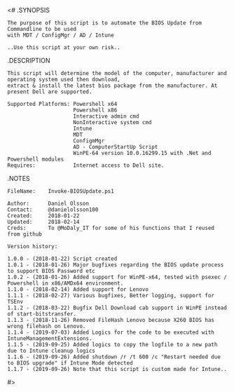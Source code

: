<#
.SYNOPSIS

    The purpose of this script is to automate the BIOS Update from Commandline to be used 
    with MDT / ConfigMgr / AD / Intune
    
    ..Use this script at your own risk.. 

.DESCRIPTION

    This script will determine the model of the computer, manufacturer and operating system used then download,
    extract & install the latest bios package from the manufacturer. At present Dell are supported.
    
    Supported Platforms: Powershell x64
                         Powershell x86
                         Interactive admin cmd
                         NonInteractive system cmd
                         Intune
                         MDT
                         ConfigmMgr
                         AD - ComputerStartUp Script
                         WinPE-64 version 10.0.16299.15 with .Net and Powershell modules
    Requires:            Internet access to Dell site.
	
.NOTES

    FileName:    Invoke-BIOSUpdate.ps1

    Author:      Daniel Olsson
    Contact:     @danielolsson100
    Created:     2018-01-22
    Updated:     2018-02-14
    Creds:       To @MoDaly_IT for some of his functions that I reused from github

    Version history:

    1.0.0 - (2018-01-22) Script created
    1.0.1 - (2018-01-26) Major bugfixes regarding the BIOS update process to support BIOS Password etc
    1.0.2 - (2018-01-26) Added support for WinPE-x64, tested with psexec / Powershell in x86/AMDx64 environment.
    1.1.0 - (2018-02-14) Added support for Lenovo
    1.1.1 - (2018-02-27) Various bugfixes, Better logging, support for TSEnv
    1.1.2 - (2018-03-22) Bugfix Dell Download cab support in WinPE instead of start-bitstransfer.
    1.1.3 - (2018-11-26) Removed FileHash Lenovo because X260 BIOS has wrong filehash on Lenovo.
    1.1.4 - (2019-07-03) Added Logics for the code to be executed with IntuneManagementExtensions.
    1.1.5 - (2019-09-25) Added logics to copy the logfile to a new path due to Intune cleanup logics
    1.1.6 - (2019-09-26) Added shutdown /r /t 600 /c "Restart needed due to BIOS upgrade" if Intune Mode detected
    1.1.7 - (2019-09-26) Note that this script is custom made for Intune..
#>
